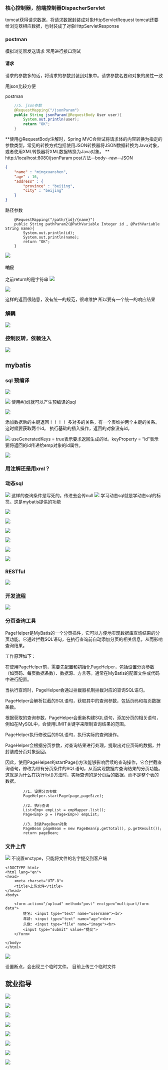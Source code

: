 ### 核心控制器，前端控制器DispacherServlet
tomcat获得请求数据，将请求数据封装成对象HttpServletRequest
tomcat还要给浏览器相应数据，也封装成了对象HttpServletResponse

### postman
模拟浏览器发送请求
常用进行接口测试

#### 请求
请求的参数多的话，将请求的参数封装到对象中。请求参数名要和对象的属性一致

用json比较方便

postman
```java
    //5. json参数
    @RequestMapping("/jsonParam")
    public String jsonParam(@RequestBody User user){
        System.out.println(user);
        return "OK";
    }
```
**使用@RequestBody注解时，Spring MVC会尝试将请求体的内容转换为指定的参数类型。常见的转换方式包括使用JSON转换器将JSON数据转换为Java对象，或者使用XML转换器将XML数据转换为Java对象。
**
http://localhost:8080/jsonParam
post方法--body--raw--JSON
```json
{
    "name" : "mingxuanshen",
    "age" : 16,
    "address" : {
        "province" : "beijing",
        "city" : "beijing"
    }
}
```

路径参数
```
    @RequestMapping("/path/{id}/{name}")
    public String pathParam2(@PathVariable Integer id , @PathVariable String name){
        System.out.println(id);
        System.out.println(name);
        return "OK";
    }
```
![](https://tallestdaisy.oss-cn-beijing.aliyuncs.com/20230626164515.png)

#### 响应
之前return的是字符串
![](https://tallestdaisy.oss-cn-beijing.aliyuncs.com/20230626164710.png)

![](https://tallestdaisy.oss-cn-beijing.aliyuncs.com/20230626165601.png)

这样的返回很随意，没有统一的规范，很难维护
所以要有一个统一的响应结果

### 解耦

![](https://tallestdaisy.oss-cn-beijing.aliyuncs.com/20230626180608.png)

### 控制反转，依赖注入
![](https://tallestdaisy.oss-cn-beijing.aliyuncs.com/20230626181212.png)

## mybatis

### sql 预编译
![](https://tallestdaisy.oss-cn-beijing.aliyuncs.com/20230703142654.png)

![](https://tallestdaisy.oss-cn-beijing.aliyuncs.com/20230703143609.png)
使用#{id}就可以产生预编译的sql

![](https://tallestdaisy.oss-cn-beijing.aliyuncs.com/20230703143717.png)

添加数据后的主键返回！！！！
多对多的关系，有一个表维护两个主键的关系。这时候要获取两个id。
执行基础的插入操作，返回的对象没有id。

![](https://tallestdaisy.oss-cn-beijing.aliyuncs.com/20230703144229.png)
useGeneratedKeys = true表示要求返回生成的id。keyProperty = “id”表示要将返回的id传递给emp对象的id属性。

![](https://tallestdaisy.oss-cn-beijing.aliyuncs.com/20230703152349.png)

### 用注解还是用xml？

### 动态sql
![](https://tallestdaisy.oss-cn-beijing.aliyuncs.com/20230703155450.png)
这样的查询条件是写死的。传进去会传null
![](https://tallestdaisy.oss-cn-beijing.aliyuncs.com/20230703155559.png)
学习动态sql就是学动态sql的标签。这是mybatis提供的功能

![](https://tallestdaisy.oss-cn-beijing.aliyuncs.com/20230703160433.png)

![](https://tallestdaisy.oss-cn-beijing.aliyuncs.com/20230703160513.png)

![](https://tallestdaisy.oss-cn-beijing.aliyuncs.com/20230703161233.png)

![](https://tallestdaisy.oss-cn-beijing.aliyuncs.com/20230703161314.png)

![](https://tallestdaisy.oss-cn-beijing.aliyuncs.com/20230703200144.png)

![](https://tallestdaisy.oss-cn-beijing.aliyuncs.com/20230703200733.png)


### RESTful
![](https://tallestdaisy.oss-cn-beijing.aliyuncs.com/20230703211320.png)

### 开发流程
![](https://tallestdaisy.oss-cn-beijing.aliyuncs.com/20230703211611.png)

### 分页查询工具
PageHelper是MyBatis的一个分页插件，它可以方便地实现数据库查询结果的分页功能。它通过拦截SQL语句，在执行查询前自动添加分页的相关信息，从而影响查询结果。

工作原理如下：

在使用PageHelper前，需要先配置和初始化PageHelper，包括设置分页参数（如页码、每页数据条数）、数据源、方言等。通常在MyBatis的配置文件或代码中进行配置。

当执行查询时，PageHelper会通过拦截器机制拦截对应的查询SQL语句。

PageHelper会解析拦截的SQL语句，获取其中的查询参数，包括页码和每页数据条数。

根据获取的查询参数，PageHelper会重新构建SQL语句，添加分页的相关语句，例如在MySQL中，会使用LIMIT关键字来限制查询结果的范围。

PageHelper执行修改后的SQL语句，执行实际的查询操作。

PageHelper会根据分页参数，对查询结果进行处理，提取出对应页码的数据，并封装成分页对象返回。

因此，使用PageHelper的startPage()方法能够影响后续的查询操作，它会拦截查询语句，修改为带有分页条件的SQL语句，从而实现数据库查询结果的分页功能。这就是为什么在执行list()方法时，实际查询的是分页后的数据，而不是整个表的数据。

```
        //1. 设置分页参数
        PageHelper.startPage(page,pageSize);

        //2. 执行查询
        List<Emp> empList = empMapper.list();
        Page<Emp> p = (Page<Emp>) empList;

        //3. 封装PageBean对象
        PageBean pageBean = new PageBean(p.getTotal(), p.getResult());
        return pageBean;

```

### 文件上传
![](https://tallestdaisy.oss-cn-beijing.aliyuncs.com/20230704220524.png)
不设置enctype，只能将文件的名字提交到客户端
```
<!DOCTYPE html>
<html lang="en">
<head>
    <meta charset="UTF-8">
    <title>上传文件</title>
</head>
<body>

    <form action="/upload" method="post" enctype="multipart/form-data">
        姓名: <input type="text" name="username"><br>
        年龄: <input type="text" name="age"><br>
        头像: <input type="file" name="image"><br>
        <input type="submit" value="提交">
    </form>

</body>
</html>
```

![](https://tallestdaisy.oss-cn-beijing.aliyuncs.com/20230704223030.png)


设置断点，会出现三个临时文件。
目前上传三个临时文件

## 就业指导

![](https://tallestdaisy.oss-cn-beijing.aliyuncs.com/20230703150943.png)

![](https://tallestdaisy.oss-cn-beijing.aliyuncs.com/20230703152436.png)

![](https://tallestdaisy.oss-cn-beijing.aliyuncs.com/20230703153725.png)

![](https://tallestdaisy.oss-cn-beijing.aliyuncs.com/20230703154242.png)

![](https://tallestdaisy.oss-cn-beijing.aliyuncs.com/20230703154536.png)

![](https://tallestdaisy.oss-cn-beijing.aliyuncs.com/20230703154548.png)

![](https://tallestdaisy.oss-cn-beijing.aliyuncs.com/20230703154646.png)

![](https://tallestdaisy.oss-cn-beijing.aliyuncs.com/20230703154655.png)